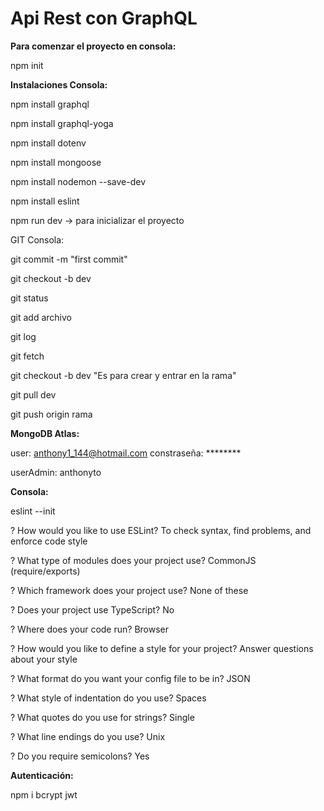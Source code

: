 # Api Rest con GraphQL

**Para comenzar el proyecto en consola:**

npm init

**Instalaciones Consola:**

npm install graphql

npm install graphql-yoga

npm install dotenv

npm install mongoose

npm install nodemon --save-dev

npm install eslint

npm run dev -> para inicializar el proyecto

GIT Consola:

git commit -m "first commit"

git checkout -b dev

git status

git add archivo

git log

git fetch

git checkout -b dev "Es para crear y entrar en la rama"

git pull dev

git push origin rama


**MongoDB Atlas:**

user: anthony1_144@hotmail.com constraseña: ********

userAdmin: anthonyto

**Consola:**

eslint --init

? How would you like to use ESLint? To check syntax, find problems, and enforce code style

? What type of modules does your project use? CommonJS (require/exports)

? Which framework does your project use? None of these

? Does your project use TypeScript? No

? Where does your code run? Browser

? How would you like to define a style for your project? Answer questions about your style

? What format do you want your config file to be in? JSON

? What style of indentation do you use? Spaces

? What quotes do you use for strings? Single

? What line endings do you use? Unix

? Do you require semicolons? Yes

**Autenticación:**

npm i bcrypt jwt
